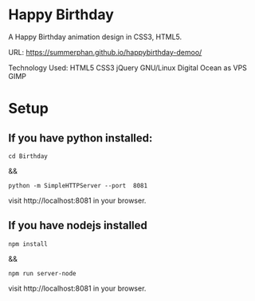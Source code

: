 # Happy Birthday

A Happy Birthday animation design in CSS3, HTML5.

URL:  https://summerphan.github.io/happybirthday-demoo/

Technology Used: HTML5 CSS3 jQuery  GNU/Linux Digital Ocean as VPS GIMP

# Setup

## If you have python installed:
```
cd Birthday
```

&&

```
python -m SimpleHTTPServer --port  8081
```

visit http://localhost:8081 in your browser.

## If you have nodejs installed
```
npm install
```
&&

```
npm run server-node
```
visit http://localhost:8081 in your browser.
